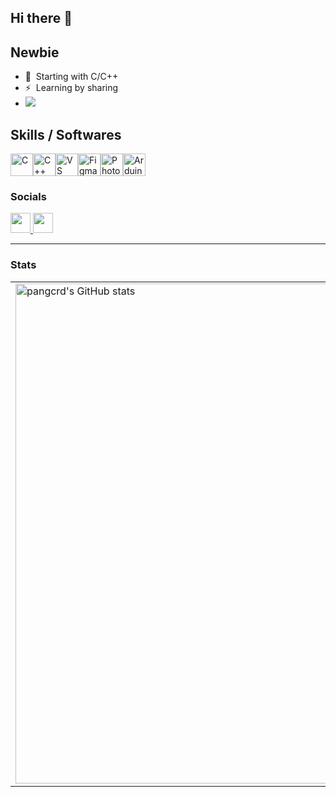 ## Hi there 👋
Newbie
----

*   🧠  Starting with C/C++
*   ⚡  Learning by sharing 
*   <a href="https://www.github.com/pangcrd" target="_blank" rel="noreferrer"><img
     src="https://img.shields.io/github/followers/pangcrd?logo=github&style=for-the-badge&color=0891b2&labelColor=1c1917" /></a>

  ##  Skills / Softwares  

<p align="left">
<a href="https://docs.microsoft.com/en-us/cpp/?view=msvc-170" target="_blank" rel="noreferrer"><img src="https://raw.githubusercontent.com/danielcranney/readme-generator/main/public/icons/skills/c-colored.svg" width="36" height="36" alt="C" /></a><a href="https://docs.microsoft.com/en-us/cpp/?view=msvc-170" target="_blank" rel="noreferrer"><img src="https://raw.githubusercontent.com/danielcranney/readme-generator/main/public/icons/skills/cplusplus-colored.svg" width="36" height="36" alt="C++" /></a><a href="https://code.visualstudio.com/" target="_blank" rel="noreferrer"><img src="https://raw.githubusercontent.com/danielcranney/readme-generator/main/public/icons/skills/visualstudiocode.svg" width="36" height="36" alt="VS Code" /></a><a href="https://www.figma.com/" target="_blank" rel="noreferrer"><img src="https://raw.githubusercontent.com/danielcranney/readme-generator/main/public/icons/skills/figma-colored.svg" width="36" height="36" alt="Figma" /></a><a href="https://www.adobe.com/uk/products/photoshop.html" target="_blank" rel="noreferrer"><img src="https://raw.githubusercontent.com/danielcranney/readme-generator/main/public/icons/skills/photoshop-colored.svg" width="36" height="36" alt="Photoshop" /></a><a href="https://store.arduino.cc/?gclid=Cj0KCQjw2eilBhCCARIsAG0Pf8uueBifykWcsSS4LPESeGQfxGVKJYnzV7bz471XfknQJy_1VINVWM8aAkLtEALw_wcB" target="_blank" rel="noreferrer"><img src="https://raw.githubusercontent.com/danielcranney/readme-generator/main/public/icons/skills/arduino-colored.svg" width="36" height="36" alt="Arduino" /></a>
</p>  

### Socials  

<p align="left"> <a href="https://www.github.com/pangcrd" target="_blank" rel="noreferrer"> <picture> <source media="(prefers-color-scheme: dark)" srcset="https://raw.githubusercontent.com/danielcranney/readme-generator/main/public/icons/socials/github-dark.svg" /> <source media="(prefers-color-scheme: light)" srcset="https://raw.githubusercontent.com/danielcranney/readme-generator/main/public/icons/socials/github.svg" /> <img src="https://raw.githubusercontent.com/danielcranney/readme-generator/main/public/icons/socials/github.svg" width="32" height="32" /> </picture> </a> <a href="https://www.youtube.com/" target="_blank" rel="noreferrer"> <picture> <source media="(prefers-color-scheme: dark)" srcset="https://raw.githubusercontent.com/danielcranney/readme-generator/main/public/icons/socials/youtube-dark.svg" /> <source media="(prefers-color-scheme: light)" srcset="https://raw.githubusercontent.com/danielcranney/readme-generator/main/public/icons/socials/youtube.svg" /> <img src="https://raw.githubusercontent.com/danielcranney/readme-generator/main/public/icons/socials/youtube.svg" width="32" height="32" /> </picture> </a></p> 

----     
### Stats  
<table style="width:100%;">
  <tr>
    <td style="width:100%;">
      <a href="http://www.github.com/pangcrd">
        <img width="800px" src="https://github-readme-stats.vercel.app/api?username=pangcrd&show_icons=true&count_private=true&title_color=0891b2&text_color=ffffff&icon_color=0891b2&bg_color=1c1917&hide_border=true&show_icons=true" alt="pangcrd's GitHub stats" />
      </a>
    </td>
    <td style="width:80%;">
      <b>Top Repositories</b><br><br>
      <a href="https://github.com/pangcrd/TFT_22_ILI9225-ESP32-S2">
        <img width="70%" src="https://github-readme-stats.vercel.app/api/pin/?username=pangcrd&repo=TFT_22_ILI9225-ESP32-S2&title_color=0891b2&text_color=ffffff&icon_color=0891b2&bg_color=1c1917&hide_border=true&locale=en" />
      </a><br><br>
      <a href="https://github.com/pangcrd/DHT22-ESP3224032028R">
        <img width="70%" src="https://github-readme-stats.vercel.app/api/pin/?username=pangcrd&repo=DHT22-ESP3224032028R&title_color=0891b2&text_color=ffffff&icon_color=0891b2&bg_color=1c1917&hide_border=true&locale=en" />
      </a>
    </td>
  </tr>
</table>





